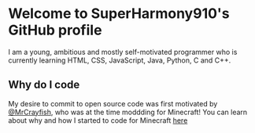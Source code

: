 # Welcome to SuperHarmony910's GitHub profile

I am a young, ambitious and mostly self-motivated programmer who is currently learning HTML, CSS, JavaScript, Java, Python, C and C++.

## Why do I code  

My desire to commit to open source code was first motivated by [@MrCrayfish](https://github.com/MrCrayfish), who was at the time moddding for Minecraft! You can learn about why and how I started to code for Minecraft [here](https://superharmony910.github.io/modification-builder)
